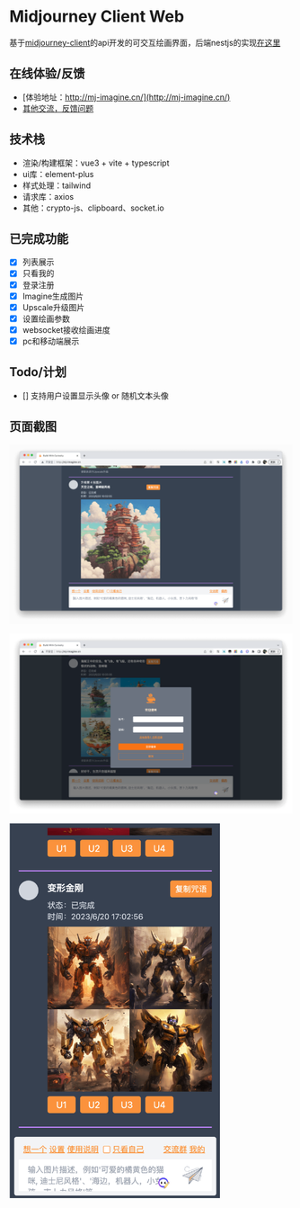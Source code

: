 # Midjourney Client Web

基于[midjourney-client](https://github.com/erictik/midjourney-client)的api开发的可交互绘画界面，后端nestjs的实现[在这里](https://github.com/rictt/midjourney-api-nest)

## 在线体验/反馈
- [体验地址：http://mj-imagine.cn/](http://mj-imagine.cn/)
- [其他交流，反馈问题](#页面截图)

## 技术栈
- 渲染/构建框架：vue3 + vite + typescript
- ui库：element-plus
- 样式处理：tailwind
- 请求库：axios
- 其他：crypto-js、clipboard、socket.io

## 已完成功能
- [x] 列表展示
- [x] 只看我的
- [x] 登录注册
- [x] Imagine生成图片
- [x] Upscale升级图片
- [x] 设置绘画参数
- [x] websocket接收绘画进度
- [x] pc和移动端展示

## Todo/计划
- [] 支持用户设置显示头像 or 随机文本头像

## 页面截图
   ![](./screen-1.png)

   ![](./screen-2.png)

   <img src="./screen-3.png" width="375" />